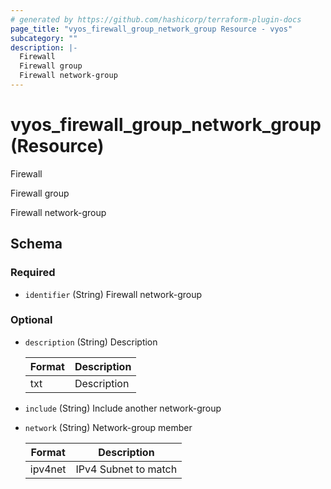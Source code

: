```yaml
---
# generated by https://github.com/hashicorp/terraform-plugin-docs
page_title: "vyos_firewall_group_network_group Resource - vyos"
subcategory: ""
description: |-
  Firewall
  Firewall group
  Firewall network-group
---
```


# vyos_firewall_group_network_group (Resource)

Firewall

Firewall group

Firewall network-group



<!-- schema generated by tfplugindocs -->
## Schema

### Required

- `identifier` (String) Firewall network-group

### Optional

- `description` (String) Description

    |  Format  |  Description  |
    |----------|---------------|
    |  txt  |  Description  |
- `include` (String) Include another network-group
- `network` (String) Network-group member

    |  Format  |  Description  |
    |----------|---------------|
    |  ipv4net  |  IPv4 Subnet to match  |
